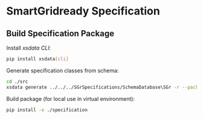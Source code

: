 # SmartGridready Specification

## Build Specification Package

Install _xsdata CLI_:

```bash
pip install xsdata[cli]
```

Generate specification classes from schema:

```bash
cd ./src
xsdata generate ../../../SGrSpecifications/SchemaDatabase\SGr -r --package sgr_specification.v0
```

Build package (for local use in virtual environment):

```bash
pip install -e ./specification
```
